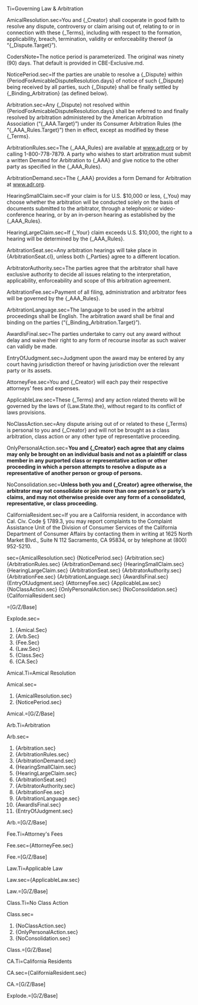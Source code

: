 Ti=Governing Law & Arbitration


AmicalResolution.sec=You and {_Creator} shall cooperate in good faith to resolve any dispute, controversy or claim arising out of, relating to or in connection with these {_Terms}, including with respect to the formation, applicability, breach, termination, validity or enforceability thereof (a “{_Dispute.Target}”).

CodersNote=The notice period is parameterized. The original was ninety (90) days. That default is provided in CBE-Exclusive.md.

NoticePeriod.sec=If the parties are unable to resolve a {_Dispute} within {PeriodForAmicableDisputeResolution.days} of notice of such {_Dispute} being received by all parties, such {_Dispute} shall be finally settled by {_Binding_Arbitration} (as defined below).

Arbitration.sec=Any {_Dispute} not resolved within {PeriodForAmicableDisputeResolution.days} shall be referred to and finally resolved by arbitration administered by the American Arbitration Association (“{_AAA.Target}”) under its Consumer Arbitration Rules (the “{_AAA_Rules.Target}”) then in effect, except as modified by these {_Terms}.

ArbitrationRules.sec=The {_AAA_Rules} are available at <a href="www.adr.org">www.adr.org</a> or by calling 1-800-778-7879. A party who wishes to start arbitration must submit a written Demand for Arbitration to {_AAA} and give notice to the other party as specified in the {_AAA_Rules}.

ArbitrationDemand.sec=The {_AAA} provides a form Demand for Arbitration at <a href="www.adr.org">www.adr.org</a>.

HearingSmallClaim.sec=If your claim is for U.S. $10,000 or less, {_You} may choose whether the arbitration will be conducted solely on the basis of documents submitted to the arbitrator, through a telephonic or video-conference hearing, or by an in-person hearing as established by the {_AAA_Rules}.

HearingLargeClaim.sec=If {_Your} claim exceeds U.S. $10,000, the right to a hearing will be determined by the {_AAA_Rules}. 

ArbitrationSeat.sec=Any arbitration hearings will take place in {ArbitrationSeat.cl}, unless both {_Parties} agree to a different location.

ArbitratorAuthority.sec=The parties agree that the arbitrator shall have exclusive authority to decide all issues relating to the interpretation, applicability, enforceability and scope of this arbitration agreement.

ArbitrationFee.sec=Payment of all filing, administration and arbitrator fees will be governed by the {_AAA_Rules}.

ArbitrationLanguage.sec=The language to be used in the arbitral proceedings shall be English. The arbitration award shall be final and binding on the parties (“{_Binding_Arbitration.Target}”).

AwardIsFinal.sec=The parties undertake to carry out any award without delay and waive their right to any form of recourse insofar as such waiver can validly be made.

EntryOfJudgment.sec=Judgment upon the award may be entered by any court having jurisdiction thereof or having jurisdiction over the relevant party or its assets.

AttorneyFee.sec=You and {_Creator} will each pay their respective attorneys’ fees and expenses.

ApplicableLaw.sec=These {_Terms} and any action related thereto will be governed by the laws of {Law.State.the}, without regard to its conflict of laws provisions.

NoClassAction.sec=Any dispute arising out of or related to these {_Terms} is personal to you and {_Creator} and will not be brought as a class arbitration, class action or any other type of representative proceeding.

OnlyPersonalAction.sec=<b>You and {_Creator} each agree that any claims may only be brought on an individual basis and not as a plaintiff or class member in any purported class or representative action or other proceeding in which a person attempts to resolve a dispute as a representative of another person or group of persons.</b>

NoConsolidation.sec=<b>Unless both you and {_Creator} agree otherwise, the arbitrator may not consolidate or join more than one person’s or party’s claims, and may not otherwise preside over any form of a consolidated, representative, or class proceeding.</b>

CaliforniaResident.sec=If you are a California resident, in accordance with Cal. Civ. Code § 1789.3, you may report complaints to the Complaint Assistance Unit of the Division of Consumer Services of the California Department of Consumer Affairs by contacting them in writing at 1625 North Market Blvd., Suite N 112 Sacramento, CA 95834, or by telephone at (800) 952-5210.

sec={AmicalResolution.sec} {NoticePeriod.sec} {Arbitration.sec} {ArbitrationRules.sec} {ArbitrationDemand.sec} {HearingSmallClaim.sec} {HearingLargeClaim.sec} {ArbitrationSeat.sec} {ArbitratorAuthority.sec} {ArbitrationFee.sec} {ArbitrationLanguage.sec} {AwardIsFinal.sec} {EntryOfJudgment.sec} {AttorneyFee.sec} {ApplicableLaw.sec} {NoClassAction.sec} {OnlyPersonalAction.sec} {NoConsolidation.sec} {CaliforniaResident.sec}

=[G/Z/Base]

Explode.sec=<ol><li>{Amical.Sec}</li><li>{Arb.Sec}</li><li>{Fee.Sec}</li><li>{Law.Sec}</li><li>{Class.Sec}</li><li>{CA.Sec}</li></ol>

Amical.Ti=Amical Resolution

Amical.sec=<ol><li>{AmicalResolution.sec}</li><li>{NoticePeriod.sec}</li></ol>

Amical.=[G/Z/Base]

Arb.Ti=Arbitration

Arb.sec=<ol><li>{Arbitration.sec}</li><li>{ArbitrationRules.sec}</li><li>{ArbitrationDemand.sec}</li><li>{HearingSmallClaim.sec}</li><li>{HearingLargeClaim.sec}</li><li>{ArbitrationSeat.sec}</li><li>{ArbitratorAuthority.sec}</li><li>{ArbitrationFee.sec}</li><li>{ArbitrationLanguage.sec}</li><li>{AwardIsFinal.sec}</li><li>{EntryOfJudgment.sec}</li></ol>

Arb.=[G/Z/Base]

Fee.Ti=Attorney's Fees

Fee.sec={AttorneyFee.sec}

Fee.=[G/Z/Base]

Law.Ti=Applicable Law

Law.sec={ApplicableLaw.sec}

Law.=[G/Z/Base]

Class.Ti=No Class Action

Class.sec=<ol><li>{NoClassAction.sec}</li><li>{OnlyPersonalAction.sec}</li><li>{NoConsolidation.sec}</li></ol>

Class.=[G/Z/Base]

CA.Ti=California Residents

CA.sec={CaliforniaResident.sec}

CA.=[G/Z/Base]

Explode.=[G/Z/Base]

